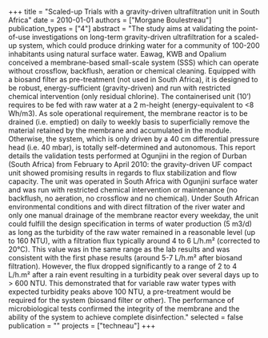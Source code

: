 +++
title = "Scaled-up Trials with a gravity-driven ultrafiltration unit in South Africa"
date = 2010-01-01
authors = ["Morgane Boulestreau"]
publication_types = ["4"]
abstract = "The study aims at validating the point-of-use investigations on long-term gravity-driven ultrafiltration for a scaled-up system, which could produce drinking water for a community of 100-200 inhabitants using natural surface water. Eawag, KWB and Opalium conceived a membrane-based small-scale system (SSS) which can operate without crossflow, backflush, aeration or chemical cleaning. Equipped with a biosand filter as pre-treatment (not used in South Africa), it is designed to be robust, energy-sufficient (gravity-driven) and run with restricted chemical intervention (only residual chlorine). The containerised unit (10’) requires to be fed with raw water at a 2 m-height (energy-equivalent to <8 Wh/m3). As sole operational requirement, the membrane reactor is to be drained (i.e. emptied) on daily to weekly basis to superficially remove the material retained by the membrane and accumulated in the module. Otherwise, the system, which is only driven by a 40 cm differential pressure head (i.e. 40 mbar), is totally self-determined and autonomous. This report details the validation tests performed at Ogunjini in the region of Durban (South Africa) from February to April 2010: the gravity-driven UF compact unit showed promising results in regards to flux stabilization and flow capacity. The unit was operated in South Africa with Ogunjini surface water and was run with restricted chemical intervention or maintenance (no backflush, no aeration, no crossflow and no chemical). Under South African environmental conditions and with direct filtration of the river water and only one manual drainage of the membrane reactor every weekday, the unit could fulfill the design specification in terms of water production (5 m3/d) as long as the turbidity of the raw water remained in a reasonable level (up to 160 NTU), with a filtration flux typically around 4 to 6 L/h.m² (corrected to 20°C). This value was in the same range as the lab results and was consistent with the first phase results (around 5-7 L/h.m² after biosand filtration). However, the flux dropped significantly to a range of 2 to 4 L/h.m² after a rain event resulting in a turbidity peak over several days up to > 600 NTU. This demonstrated that for variable raw water types with expected turbidity peaks above 100 NTU, a pre-treatment would be required for the system (biosand filter or other). The performance of microbiological tests confirmed the integrity of the membrane and the ability of the system to achieve complete disinfection."
selected = false
publication = ""
projects = ["techneau"]
+++

